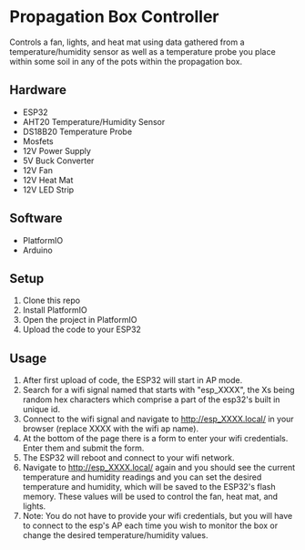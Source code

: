# Propagation Box Controller

Controls a fan, lights, and heat mat using data gathered from a temperature/humidity sensor as well as a temperature probe you place within some soil in any of the pots within the propagation box.

## Hardware
* ESP32
* AHT20 Temperature/Humidity Sensor
* DS18B20 Temperature Probe
* Mosfets
* 12V Power Supply
* 5V Buck Converter
* 12V Fan
* 12V Heat Mat
* 12V LED Strip


## Software
* PlatformIO
* Arduino

## Setup
1. Clone this repo
2. Install PlatformIO
3. Open the project in PlatformIO
4. Upload the code to your ESP32


## Usage
1. After first upload of code, the ESP32 will start in AP mode.
2. Search for a wifi signal named that starts with "esp_XXXX", the Xs being random hex characters which comprise a part of the esp32's built in unique id.
3. Connect to the wifi signal and navigate to http://esp_XXXX.local/ in your browser (replace XXXX with the wifi ap name).
4. At the bottom of the page there is a form to enter your wifi credentials. Enter them and submit the form.
5. The ESP32 will reboot and connect to your wifi network.
6. Navigate to http://esp_XXXX.local/ again and you should see the current temperature and humidity readings and you can set the desired temperature and humidity, which will be saved to the ESP32's flash memory. These values will be used to control the fan, heat mat, and lights.
7. Note: You do not have to provide your wifi credentials, but you will have to connect to the esp's AP each time you wish to monitor the box or change the desired temperature/humidity values.